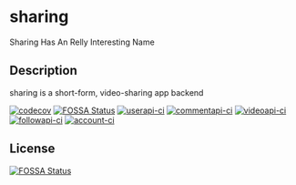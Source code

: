 # sharing

Sharing Has An Relly Interesting Name

## Description

sharing is a short-form, video-sharing app backend

[![codecov](https://codecov.io/gh/sixwaaaay/sharing/branch/master/graph/badge.svg?token=YHTN7I6UCK)](https://codecov.io/gh/sixwaaaay/sharing)
[![FOSSA Status](https://app.fossa.com/api/projects/git%2Bgithub.com%2Fsixwaaaay%2Fsharing.svg?type=shield)](https://app.fossa.com/projects/git%2Bgithub.com%2Fsixwaaaay%2Fsharing?ref=badge_shield)
[![userapi-ci](https://github.com/sixwaaaay/sharing/actions/workflows/userapi-ci.yaml/badge.svg)](https://github.com/sixwaaaay/sharing/actions/workflows/userapi-ci.yaml)
[![commentapi-ci](https://github.com/sixwaaaay/sharing/actions/workflows/commentapi-ci.yaml/badge.svg)](https://github.com/sixwaaaay/sharing/actions/workflows/commentapi-ci.yaml)
[![videoapi-ci](https://github.com/sixwaaaay/sharing/actions/workflows/videoapi-ci.yaml/badge.svg)](https://github.com/sixwaaaay/sharing/actions/workflows/videoapi-ci.yaml)
[![followapi-ci](https://github.com/sixwaaaay/sharing/actions/workflows/followapi-ci.yaml/badge.svg)](https://github.com/sixwaaaay/sharing/actions/workflows/followapi-ci.yaml)
[![account-ci](https://github.com/sixwaaaay/sharing/actions/workflows/account-ci.yaml/badge.svg)](https://github.com/sixwaaaay/sharing/actions/workflows/account-ci.yaml)

## License

[![FOSSA Status](https://app.fossa.com/api/projects/git%2Bgithub.com%2Fsixwaaaay%2Fsharing.svg?type=large)](https://app.fossa.com/projects/git%2Bgithub.com%2Fsixwaaaay%2Fsharing?ref=badge_large)
